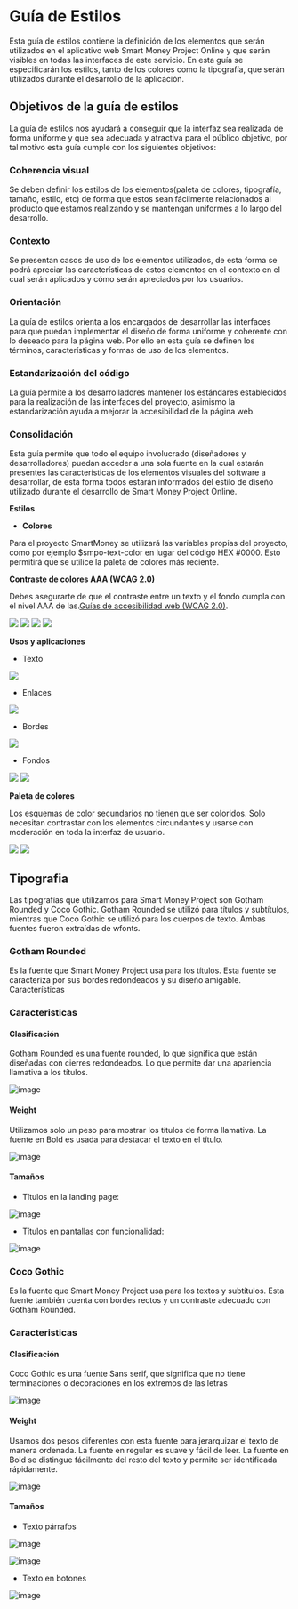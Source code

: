 # **Guía de Estilos**

Esta guía de estilos contiene la definición de los elementos que serán utilizados en el aplicativo web Smart Money Project Online y que serán visibles en todas las interfaces de este servicio. En esta guía se especificarán los estilos, tanto de los colores como la tipografía, que serán utilizados durante el desarrollo de la aplicación.

## **Objetivos de la guía de estilos**

La guía de estilos nos ayudará a conseguir que la interfaz sea realizada de forma uniforme y que sea adecuada y atractiva para el público objetivo, por tal motivo esta guía cumple con los siguientes objetivos:

### **Coherencia visual**
Se deben definir los estilos de los elementos(paleta de colores, tipografía, tamaño, estilo, etc) de forma que estos sean fácilmente relacionados al producto que estamos realizando y se mantengan uniformes a lo largo del desarrollo.

### **Contexto**
Se presentan casos de uso de los elementos utilizados, de esta forma se podrá apreciar las características de estos elementos en el contexto en el cual serán aplicados y cómo serán apreciados por los usuarios.

### **Orientación**
La guía de estilos orienta a los encargados de desarrollar las interfaces para que puedan implementar el diseño de forma uniforme y coherente con lo deseado para la página web. Por ello en esta guía se definen los términos, características y formas de uso de los elementos.

### **Estandarización del código**
La guía permite a los desarrolladores mantener los estándares establecidos para la realización de las interfaces del proyecto, asimismo la estandarización ayuda a mejorar la accesibilidad de la página web.

### **Consolidación**
Esta guía permite que todo el equipo involucrado (diseñadores y desarrolladores) puedan acceder a una sola fuente en la cual estarán presentes las características de los elementos visuales del software a desarrollar, de esta forma todos estarán informados del estilo de diseño utilizado durante el desarrollo de Smart Money Project Online.

**Estilos**

- **Colores**

Para el proyecto SmartMoney se utilizará las variables propias del proyecto, como por ejemplo $smpo-text-color en lugar del código HEX #0000. Esto permitirá que se utilice la paleta de colores más reciente.

**Contraste de colores AAA (WCAG 2.0)**

Debes asegurarte de que el contraste entre un texto y el fondo cumpla con el nivel AAA de las.[Guías de accesibilidad web (WCAG 2.0)](https://www.w3.org/TR/WCAG20/).


![](2021-11-14-18-50-44.png)
![](2021-11-14-18-52-14.png)
![](2021-11-14-18-52-48.png)
![](2021-11-14-18-53-18.png)


**Usos y aplicaciones**

  - Texto

![](2021-11-14-18-54-52.png)

  - Enlaces

![](2021-11-14-18-55-29.png)


  - Bordes

![](2021-11-14-18-57-06.png)

  - Fondos

![](2021-11-14-18-57-36.png)
![](2021-11-14-18-58-29.png)

**Paleta de colores**

Los esquemas de color secundarios no tienen que ser coloridos. Solo necesitan contrastar con los elementos circundantes y usarse con moderación en toda la interfaz de usuario.

![](2021-11-14-18-59-07.png)
![](2021-11-14-18-59-35.png)

## **Tipografia**
Las tipografías que utilizamos para Smart Money Project son Gotham Rounded y Coco Gothic. Gotham Rounded se utilizó para títulos y subtítulos, mientras que Coco Gothic se utilizó para los cuerpos de texto. Ambas fuentes fueron extraídas de wfonts.	

### **Gotham Rounded**
Es la fuente que Smart Money Project usa para los títulos. Esta fuente se caracteriza por sus bordes redondeados y su diseño amigable.
Características

### **Caracteristicas**
#### **Clasificación**
Gotham Rounded es una fuente rounded, lo que significa que están diseñadas con cierres redondeados. Lo que permite dar una apariencia llamativa a los títulos.

![image](https://user-images.githubusercontent.com/92350963/141657107-8165a998-5407-452d-a57d-84ffa0efc92d.png)
 
#### **Weight**
Utilizamos solo un peso para mostrar los títulos de forma llamativa. La fuente en Bold es usada para destacar el texto en el título.

![image](https://user-images.githubusercontent.com/92350963/141657539-1097e0ed-d861-467d-b3da-1cf4d56fc686.png)


#### **Tamaños**
- Títulos en la landing page:

![image](https://user-images.githubusercontent.com/92350963/141657545-23cfb9d4-0ce4-4c8f-8759-f039acc8d7ec.png)

- Títulos en pantallas con funcionalidad:

![image](https://user-images.githubusercontent.com/92350963/141657546-a1368163-da11-4ad3-b846-c2ea2132875c.png)

### **Coco Gothic**
Es la fuente que Smart Money Project usa para los textos y subtítulos. Esta fuente también cuenta con bordes rectos y un contraste adecuado con Gotham Rounded.

### **Caracteristicas**
#### **Clasificación**
Coco Gothic es una fuente Sans serif, que significa que no tiene terminaciones o decoraciones en los extremos de las letras

![image](https://user-images.githubusercontent.com/92350963/141657549-15b2119f-2e8c-4ead-a2cc-5d1c2a516a0a.png)


#### **Weight**
Usamos dos pesos diferentes con esta fuente para jerarquizar el texto de manera ordenada. La fuente en regular es suave y fácil de leer. La fuente en Bold se distingue fácilmente del resto del texto y permite ser identificada rápidamente.

![image](https://user-images.githubusercontent.com/92350963/141657559-719e2e85-c4da-44d9-bb5d-02a24f67ef51.png)


#### **Tamaños**
- Texto párrafos

![image](https://user-images.githubusercontent.com/92350963/141657564-0b177ce5-2868-4fc8-8123-dbea5b9b2272.png)

![image](https://user-images.githubusercontent.com/92350963/141657569-dbd57b41-25ed-4798-9569-6ebe383f53fa.png)


- Texto en botones

![image](https://user-images.githubusercontent.com/92350963/141657576-8602a402-0fe3-422b-aec9-ffae893f1902.png)
